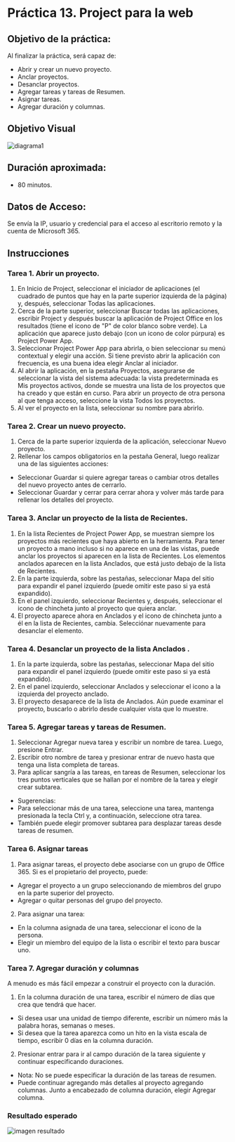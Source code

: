 # Práctica 13. Project para la web 

## Objetivo de la práctica:
Al finalizar la práctica, será capaz de:
- Abrir y crear un nuevo proyecto.
- Anclar proyectos.
- Desanclar proyectos.
- Agregar tareas y tareas de Resumen.
- Asignar tareas.
- Agregar duración y columnas.

## Objetivo Visual 

![diagrama1](../images/13.1.jpg)

## Duración aproximada:
- 80 minutos.

## Datos de Acceso:
Se envía la IP, usuario y credencial para el acceso al escritorio remoto y la cuenta de Microsoft 365.

## Instrucciones 

### Tarea 1. Abrir un proyecto.
1. En Inicio de Project, seleccionar el iniciador de aplicaciones (el cuadrado de puntos que hay en la parte superior izquierda de la página) y, después, seleccionar Todas las aplicaciones. 
2. Cerca de la parte superior, seleccionar Buscar todas las aplicaciones, escribir Project y después buscar la aplicación de Project Office en los resultados (tiene el icono de "P" de color blanco sobre verde). La aplicación que aparece justo debajo (con un icono de color púrpura) es Project Power App.
3. Seleccionar Project Power App para abrirla, o bien seleccionar su menú contextual y elegir una acción. Si tiene previsto abrir la aplicación con frecuencia, es una buena idea elegir Anclar al iniciador.
4. Al abrir la aplicación, en la pestaña Proyectos, asegurarse de seleccionar la vista del sistema adecuada: la vista predeterminada es Mis proyectos activos, donde se muestra una lista de los proyectos que ha creado y que están en curso. Para abrir un proyecto de otra persona al que tenga acceso, seleccione la vista Todos los proyectos.
5. Al ver el proyecto en la lista, seleccionar su nombre para abrirlo.

### Tarea 2. Crear un nuevo proyecto.
1. Cerca de la parte superior izquierda de la aplicación, seleccionar Nuevo proyecto.
2. Rellenar los campos obligatorios en la pestaña General, luego realizar una de las siguientes acciones:
- Seleccionar Guardar si quiere agregar tareas o cambiar otros detalles del nuevo proyecto antes de cerrarlo.
- Seleccionar Guardar y cerrar para cerrar ahora y volver más tarde para rellenar los detalles del proyecto.

### Tarea 3. Anclar un proyecto de la lista de Recientes.
1. En la lista Recientes de Project Power App, se muestran siempre los proyectos más recientes que haya abierto en la herramienta. Para tener un proyecto a mano incluso si no aparece en una de las vistas, puede anclar los proyectos si aparecen en la lista de Recientes. Los elementos anclados aparecen en la lista Anclados, que está justo debajo de la lista de Recientes.
2. En la parte izquierda, sobre las pestañas, seleccionar Mapa del sitio para expandir el panel izquierdo (puede omitir este paso si ya está expandido).
3. En el panel izquierdo, seleccionar Recientes y, después, seleccionar el icono de chincheta junto al proyecto que quiera anclar.
4. El proyecto aparece ahora en Anclados y el icono de chincheta junto a él en la lista de Recientes, cambia. Selecciónar nuevamente para desanclar el elemento.

### Tarea 4. Desanclar un proyecto de la lista Anclados .
1. En la parte izquierda, sobre las pestañas, seleccionar Mapa del sitio para expandir el panel izquierdo (puede omitir este paso si ya está expandido).
2. En el panel izquierdo, seleccionar Anclados y seleccionar el icono a la izquierda del proyecto anclado.
3. El proyecto desaparece de la lista de Anclados. Aún puede examinar el proyecto, buscarlo o abrirlo desde cualquier vista que lo muestre.

### Tarea 5. Agregar tareas y tareas de Resumen.
1. Seleccionar Agregar nueva tarea y escribir un nombre de tarea. Luego, presione Entrar.
2. Escribir otro nombre de tarea y presionar entrar de nuevo hasta que tenga una lista completa de tareas.
3. Para aplicar sangría a las tareas, en tareas de Resumen, seleccionar los tres puntos verticales que se hallan por el nombre de la tarea y elegir crear subtarea.
- Sugerencias:
- Para seleccionar más de una tarea, seleccione una tarea, mantenga presionada la tecla Ctrl y, a continuación, seleccione otra tarea.
- También puede elegir promover subtarea para desplazar tareas desde tareas de resumen.

### Tarea 6. Asignar tareas
1. Para asignar tareas, el proyecto debe asociarse con un grupo de Office 365. Si es el propietario del proyecto, puede:
- Agregar el proyecto a un grupo seleccionando de miembros del grupo en la parte superior del proyecto.
- Agregar o quitar personas del grupo del proyecto.
2. Para asignar una tarea:
- En la columna asignada de una tarea, seleccionar el icono de la persona.
- Elegir un miembro del equipo de la lista o escribir el texto para buscar uno.

### Tarea 7. Agregar duración y columnas
A menudo es más fácil empezar a construir el proyecto con la duración.
1. En la columna duración de una tarea, escribir el número de días que crea que tendrá que hacer.
- Si desea usar una unidad de tiempo diferente, escribir un número más la palabra horas, semanas o meses.
- Si desea que la tarea aparezca como un hito en la vista escala de tiempo, escribir 0 días en la columna duración.
2. Presionar entrar para ir al campo duración de la tarea siguiente y continuar especificando duraciones.
- Nota: No se puede especificar la duración de las tareas de resumen.
- Puede continuar agregando más detalles al proyecto agregando columnas. Junto a encabezado de columna duración, elegir Agregar columna.
  
### Resultado esperado

![imagen resultado](../images/13.2.jpg)
